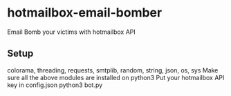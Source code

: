 # hotmailbox-email-bomber
Email Bomb your victims with hotmailbox API

## Setup
colorama, threading, requests, smtplib, random, string, json, os, sys
Make sure all the above modules are installed on python3
Put your hotmailbox API key in config.json
python3 bot.py
